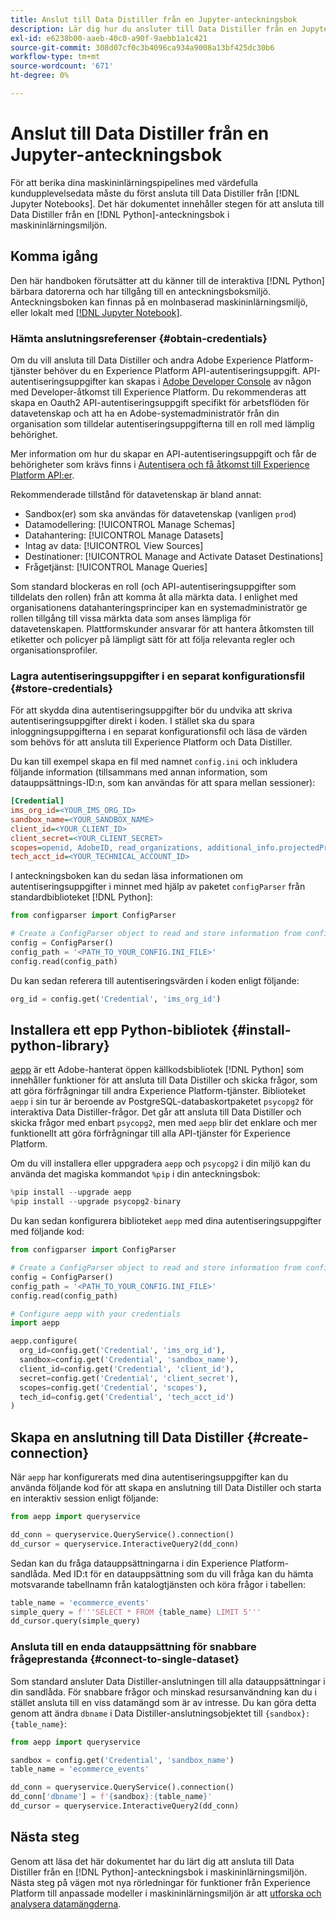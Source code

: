 ```yaml
---
title: Anslut till Data Distiller från en Jupyter-anteckningsbok
description: Lär dig hur du ansluter till Data Distiller från en Jupyter-anteckningsbok.
exl-id: e6238b00-aaeb-40c0-a90f-9aebb1a1c421
source-git-commit: 308d07cf0c3b4096ca934a9008a13bf425dc30b6
workflow-type: tm+mt
source-wordcount: '671'
ht-degree: 0%

---
```


# Anslut till Data Distiller från en Jupyter-anteckningsbok

För att berika dina maskininlärningspipelines med värdefulla kundupplevelsedata måste du först ansluta till Data Distiller från [!DNL Jupyter Notebooks]. Det här dokumentet innehåller stegen för att ansluta till Data Distiller från en [!DNL Python]-anteckningsbok i maskininlärningsmiljön.

## Komma igång

Den här handboken förutsätter att du känner till de interaktiva [!DNL Python] bärbara datorerna och har tillgång till en anteckningsboksmiljö. Anteckningsboken kan finnas på en molnbaserad maskininlärningsmiljö, eller lokalt med [[!DNL Jupyter Notebook]](https://jupyter.org/).

### Hämta anslutningsreferenser {#obtain-credentials}

Om du vill ansluta till Data Distiller och andra Adobe Experience Platform-tjänster behöver du en Experience Platform API-autentiseringsuppgift. API-autentiseringsuppgifter kan skapas i [Adobe Developer Console](https://developer.adobe.com/console/home) av någon med Developer-åtkomst till Experience Platform. Du rekommenderas att skapa en Oauth2 API-autentiseringsuppgift specifikt för arbetsflöden för datavetenskap och att ha en Adobe-systemadministratör från din organisation som tilldelar autentiseringsuppgifterna till en roll med lämplig behörighet.

Mer information om hur du skapar en API-autentiseringsuppgift och får de behörigheter som krävs finns i [Autentisera och få åtkomst till Experience Platform API:er](../../../landing/api-authentication.md).

Rekommenderade tillstånd för datavetenskap är bland annat:

- Sandbox(er) som ska användas för datavetenskap (vanligen `prod`)
- Datamodellering: [!UICONTROL Manage Schemas]
- Datahantering: [!UICONTROL Manage Datasets]
- Intag av data: [!UICONTROL View Sources]
- Destinationer: [!UICONTROL Manage and Activate Dataset Destinations]
- Frågetjänst: [!UICONTROL Manage Queries]

Som standard blockeras en roll (och API-autentiseringsuppgifter som tilldelats den rollen) från att komma åt alla märkta data. I enlighet med organisationens datahanteringsprinciper kan en systemadministratör ge rollen tillgång till vissa märkta data som anses lämpliga för datavetenskapen. Plattformskunder ansvarar för att hantera åtkomsten till etiketter och policyer på lämpligt sätt för att följa relevanta regler och organisationsprofiler.

### Lagra autentiseringsuppgifter i en separat konfigurationsfil {#store-credentials}

För att skydda dina autentiseringsuppgifter bör du undvika att skriva autentiseringsuppgifter direkt i koden. I stället ska du spara inloggningsuppgifterna i en separat konfigurationsfil och läsa de värden som behövs för att ansluta till Experience Platform och Data Distiller.

Du kan till exempel skapa en fil med namnet `config.ini` och inkludera följande information (tillsammans med annan information, som datauppsättnings-ID:n, som kan användas för att spara mellan sessioner):

```ini
[Credential]
ims_org_id=<YOUR_IMS_ORG_ID>
sandbox_name=<YOUR_SANDBOX_NAME>
client_id=<YOUR_CLIENT_ID>
client_secret=<YOUR_CLIENT_SECRET>
scopes=openid, AdobeID, read_organizations, additional_info.projectedProductContext, session
tech_acct_id=<YOUR_TECHNICAL_ACCOUNT_ID>
```

I anteckningsboken kan du sedan läsa informationen om autentiseringsuppgifter i minnet med hjälp av paketet `configParser` från standardbiblioteket [!DNL Python]:

```python
from configparser import ConfigParser

# Create a ConfigParser object to read and store information from config.ini
config = ConfigParser()
config_path = '<PATH_TO_YOUR_CONFIG.INI_FILE>'
config.read(config_path)
```

Du kan sedan referera till autentiseringsvärden i koden enligt följande:

```python
org_id = config.get('Credential', 'ims_org_id')
```

## Installera ett epp Python-bibliotek {#install-python-library}

[aepp](https://github.com/adobe/aepp/tree/main) är ett Adobe-hanterat öppen källkodsbibliotek [!DNL Python] som innehåller funktioner för att ansluta till Data Distiller och skicka frågor, som att göra förfrågningar till andra Experience Platform-tjänster. Biblioteket `aepp` i sin tur är beroende av PostgreSQL-databaskortpaketet `psycopg2` för interaktiva Data Distiller-frågor. Det går att ansluta till Data Distiller och skicka frågor med enbart `psycopg2`, men med `aepp` blir det enklare och mer funktionellt att göra förfrågningar till alla API-tjänster för Experience Platform.

Om du vill installera eller uppgradera `aepp` och `psycopg2` i din miljö kan du använda det magiska kommandot `%pip` i din anteckningsbok:

```python
%pip install --upgrade aepp
%pip install --upgrade psycopg2-binary
```

Du kan sedan konfigurera biblioteket `aepp` med dina autentiseringsuppgifter med följande kod:

```python
from configparser import ConfigParser

# Create a ConfigParser object to read and store information from config.ini
config = ConfigParser()
config_path = '<PATH_TO_YOUR_CONFIG.INI_FILE>'
config.read(config_path)

# Configure aepp with your credentials
import aepp

aepp.configure(
  org_id=config.get('Credential', 'ims_org_id'),
  sandbox=config.get('Credential', 'sandbox_name'),
  client_id=config.get('Credential', 'client_id'), 
  secret=config.get('Credential', 'client_secret'),
  scopes=config.get('Credential', 'scopes'),
  tech_id=config.get('Credential', 'tech_acct_id')
)
```

## Skapa en anslutning till Data Distiller {#create-connection}

När `aepp` har konfigurerats med dina autentiseringsuppgifter kan du använda följande kod för att skapa en anslutning till Data Distiller och starta en interaktiv session enligt följande:

```python
from aepp import queryservice

dd_conn = queryservice.QueryService().connection()
dd_cursor = queryservice.InteractiveQuery2(dd_conn)
```

Sedan kan du fråga datauppsättningarna i din Experience Platform-sandlåda. Med ID:t för en datauppsättning som du vill fråga kan du hämta motsvarande tabellnamn från katalogtjänsten och köra frågor i tabellen:

```python
table_name = 'ecommerce_events'
simple_query = f'''SELECT * FROM {table_name} LIMIT 5'''
dd_cursor.query(simple_query)
```

### Ansluta till en enda datauppsättning för snabbare frågeprestanda {#connect-to-single-dataset}

Som standard ansluter Data Distiller-anslutningen till alla datauppsättningar i din sandlåda. För snabbare frågor och minskad resursanvändning kan du i stället ansluta till en viss datamängd som är av intresse. Du kan göra detta genom att ändra `dbname` i Data Distiller-anslutningsobjektet till `{sandbox}:{table_name}`:

```python
from aepp import queryservice

sandbox = config.get('Credential', 'sandbox_name')
table_name = 'ecommerce_events'

dd_conn = queryservice.QueryService().connection()
dd_conn['dbname'] = f'{sandbox}:{table_name}'
dd_cursor = queryservice.InteractiveQuery2(dd_conn)
```

## Nästa steg

Genom att läsa det här dokumentet har du lärt dig att ansluta till Data Distiller från en [!DNL Python]-anteckningsbok i maskininlärningsmiljön. Nästa steg på vägen mot nya rörledningar för funktioner från Experience Platform till anpassade modeller i maskininlärningsmiljön är att [utforska och analysera datamängderna](./exploratory-analysis.md).
